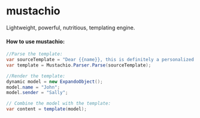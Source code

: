 # mustachio
Lightweight, powerful, nutritious, templating engine.


#### How to use mustachio:

```csharp
//Parse the template:
var sourceTemplate = "Dear {{name}}, this is definitely a personalized note to you. Very truly yours, {{sender}}"
var template = Mustachio.Parser.Parse(sourceTemplate);

//Render the template:
dynamic model = new ExpandoObject();
model.name = "John";
model.sender = "Sally";

// Combine the model with the template:
var content = template(model);
```
